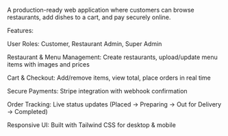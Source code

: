 A production-ready web application where customers can browse restaurants, add dishes to a cart, and pay securely online.

Features:

User Roles: Customer, Restaurant Admin, Super Admin

Restaurant & Menu Management: Create restaurants, upload/update menu items with images and prices

Cart & Checkout: Add/remove items, view total, place orders in real time

Secure Payments: Stripe integration with webhook confirmation

Order Tracking: Live status updates (Placed → Preparing → Out for Delivery → Completed)

Responsive UI: Built with Tailwind CSS for desktop & mobile

